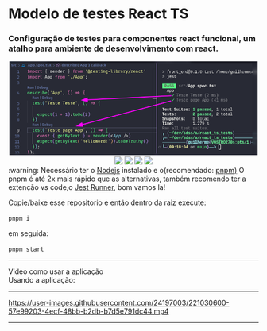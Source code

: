 # Modelo de testes React TS

### Configuração de testes para componentes react funcional, um atalho para ambiente de desenvolvimento com react.

<section align=center>

<img width=500 src="https://raw.githubusercontent.com/guilhermeforprojeto/react_ts_tests/main/public/print_teste_pages.png" />

<br/>

<img width=50 src="https://cdn.jsdelivr.net/gh/devicons/devicon/icons/react/react-original-wordmark.svg" />
<img width=50 src="https://cdn.jsdelivr.net/gh/devicons/devicon/icons/jest/jest-plain.svg" />
<img width=50 src="https://cdn.jsdelivr.net/gh/devicons/devicon/icons/typescript/typescript-original.svg"/>  <img width=50 src="https://cdn.jsdelivr.net/gh/devicons/devicon/icons/sass/sass-original.svg" />

<br/>

</section>
:warning: Necessário ter o <a href="https://nodejs.org/en/download/">Nodejs</a> instalado e o(recomendado: <a href="https://pnpm.io/pt/installation">pnpm)</a> O pnpm é até 2x mais rápido que as alternativas, também recomendo ter a extenção vs code,o <a href="https://marketplace.visualstudio.com/items?itemName=firsttris.vscode-jest-runner"> Jest Runner</a>, bom vamos la!

<br/>

Copie/baixe esse repositorio e então dentro da raiz execute:

`pnpm i`

em seguida:

`pnpm start`

<hr>

Video como usar a aplicação
<br/>
Usando a aplicação:

<hr>

https://user-images.githubusercontent.com/24197003/221030600-57e99203-4ecf-48bb-b2db-b7d5e791dc44.mp4

<hr>
